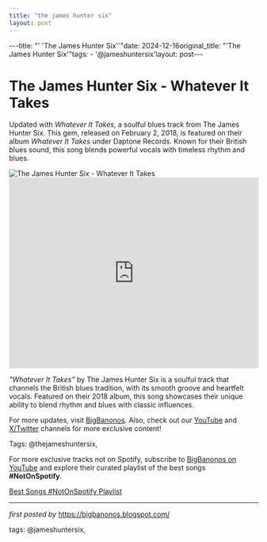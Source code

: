 ```yaml
---
title: "the james hunter six"
layout: post
---
```

---title: "' 'The James Hunter Six''"date: 2024-12-16original_title: "'The James Hunter Six'"tags:  - '@jameshuntersix'layout: post---<!-- Title of the Post --><h1 >The James Hunter Six - Whatever It Takes</h1> <!-- Introductory Text --><p >Updated with *Whatever It Takes*, a soulful blues track from The James Hunter Six. This gem, released on February 2, 2018, is featured on their album *Whatever It Takes* under Daptone Records. Known for their British blues sound, this song blends powerful vocals with timeless rhythm and blues.</p> <!-- Featured Image --><div > <img src="https://m.media-amazon.com/images/I/71LP9jrM3WL.jpg" alt="The James Hunter Six - Whatever It Takes" /></div> <!-- YouTube Video Embed --><div > <iframe width="100%" height="385" src="https://www.youtube.com/embed/ZW2g2HKI6Eg" title="The James Hunter Six 'Whatever It Takes' (Official Audio)" frameborder="0" allow="accelerometer; autoplay; clipboard-write; encrypted-media; gyroscope; picture-in-picture; web-share" referrerpolicy="strict-origin-when-cross-origin" allowfullscreen></iframe></div> <!-- Song Information --><div > <p><em>"Whatever It Takes"</em> by The James Hunter Six is a soulful track that channels the British blues tradition, with its smooth groove and heartfelt vocals. Featured on their 2018 album, this song showcases their unique ability to blend rhythm and blues with classic influences.</p></div> <!-- Footer Links --><div > <p>For more updates, visit <a href="https://bigbanonos.blogspot.com/" target="_blank">BigBanonos</a>. Also, check out our <a href="https://www.youtube.com/@BigBanonos" target="_blank">YouTube</a> and <a href="https://x.com/bigbanonos" target="_blank">X/Twitter</a> channels for more exclusive content!</p></div> <!-- Tags --><p >Tags: @thejameshuntersix, </p><!--Subscribe and Playlist Links--><div>    <p>For more exclusive tracks not on Spotify, subscribe to <a href="https://www.youtube.com/@BigBanonos" target="_blank">BigBanonos on YouTube</a> and explore their curated playlist of the best songs <strong>#NotOnSpotify</strong>.</p>    <p><a href="https://www.youtube.com/playlist?list=PLtuNtuTatqI0kFahUCbtbfenC_ET5O_tr" target="_blank">Best Songs #NotOnSpotify Playlist<br /></a></p></div><hr /><p><em>first posted by</em> <a href="https://bigbanonos.blogspot.com/" rel="noopener" target="_new">https://bigbanonos.blogspot.com/</a></p><p>tags: @jameshuntersix,</p>
